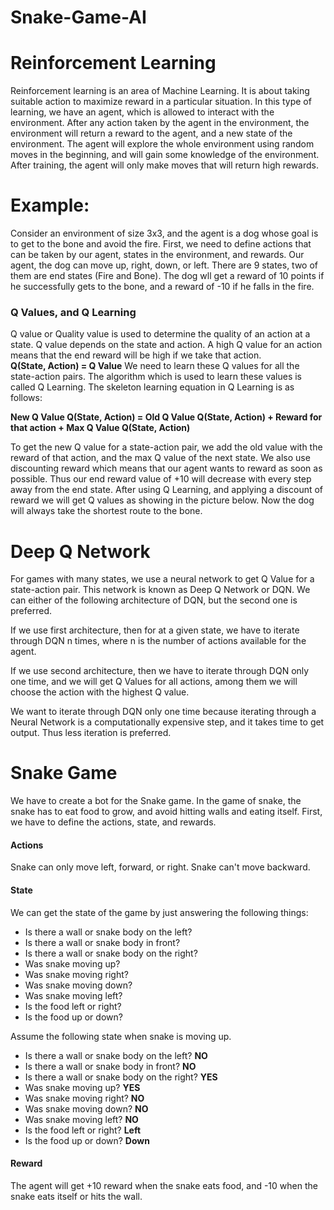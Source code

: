 # Snake-Game-AI
# Reinforcement Learning
Reinforcement learning is an area of Machine Learning. It is about taking suitable action to maximize reward in a particular situation. In this type of learning, we have an agent, which is allowed to interact with the environment. After any action taken by the agent in the environment, the environment will return a reward to the agent, and a new state of the environment.
The agent will explore the whole environment using random moves in the beginning, and will gain some knowledge of the environment. After training, the agent will only make moves that will return high rewards.
# Example:
Consider an environment of size 3x3, and the agent is a dog whose goal is to get to the bone and avoid the fire.
First, we need to define actions that can be taken by our agent, states in the environment, and rewards.
Our agent, the dog can move up, right, down, or left. There are 9 states, two of them are end states (Fire and Bone). The dog wll get a reward of 10 points if he successfully gets to the bone, and a reward of -10 if he falls in the fire.
### Q Values, and Q Learning
Q value or Quality value is used to determine the quality of an action at a state. Q value depends on the state and action. A high Q value for an action means that the end reward will be high if we take that action.      
**Q(State, Action) = Q Value**
We need to learn these Q values for all the state-action pairs. The algorithm which is used to learn these values is called Q Learning. The skeleton learning equation in Q Learning is as follows:

**New Q Value Q(State, Action) = Old Q Value Q(State, Action) + Reward for that action + Max Q Value Q(State, Action)**

To get the new Q value for a state-action pair, we add the old value with the reward of that action, and the max Q value of the next state.
We also use discounting reward which means that our agent wants to reward as soon as possible. Thus our end reward value of +10 will decrease with every step away from the end state.
After using Q Learning, and applying a discount of reward we will get Q values as showing in the picture below. Now the dog will always take the shortest route to the bone.
# Deep Q Network
For games with many states, we use a neural network to get Q Value for a state-action pair. This network is known as Deep Q Network or DQN. We can either of the following architecture of DQN, but the second one is preferred.

If we use first architecture, then for at a given state, we have to iterate through DQN n times, where n is the number of actions available for the agent.

If we use second architecture, then we have to iterate through DQN only one time, and we will get Q Values for all actions, among them we will choose the action with the highest Q value.

We want to iterate through DQN only one time because iterating through a Neural Network is a computationally expensive step, and it takes time to get output. Thus less iteration is preferred.
# Snake Game
We have to create a bot for the Snake game. In the game of snake, the snake has to eat food to grow, and avoid hitting walls and eating itself. First, we have to define the actions, state, and rewards.
#### Actions
Snake can only move left, forward, or right. Snake can't move backward.
#### State
We can get the state of the game by just answering the following things:
- Is there a wall or snake body on the left?
- Is there a wall or snake body in front?
- Is there a wall or snake body on the right?
- Was snake moving up?
- Was snake moving right?
- Was snake moving down?
- Was snake moving left?
- Is the food left or right?
- Is the food up or down?
  
Assume the following state when snake is moving up.

- Is there a wall or snake body on the left? **NO**
- Is there a wall or snake body in front? **NO**
- Is there a wall or snake body on the right? **YES**
- Was snake moving up? **YES**
- Was snake moving right? **NO**
- Was snake moving down? **NO**
- Was snake moving left? **NO**
- Is the food left or right? **Left**
- Is the food up or down? **Down**
#### Reward
The agent will get +10 reward when the snake eats food, and -10 when the snake eats itself or hits the wall.

